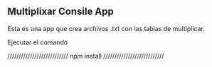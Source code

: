## Multiplixar Consile App

Esta es una app que crea archivos .txt con las tablas de multiplicar.

Ejecutar el comando

///////////////////////////
npm install
///////////////////////////